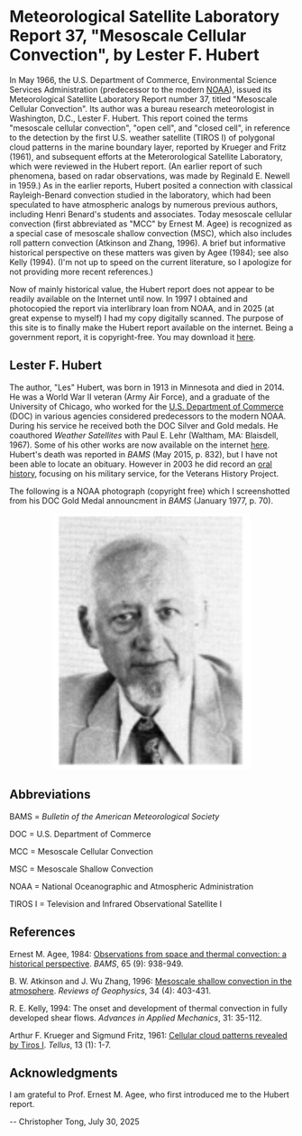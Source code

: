 # Meteorological Satellite Laboratory Report 37, "Mesoscale Cellular Convection", by Lester F. Hubert

In May 1966, the U.S. Department of Commerce, Environmental Science Services Administration (predecessor to the modern [NOAA](https://www.noaa.gov/)), issued its Meteorological Satellite Laboratory Report number 37, titled "Mesoscale Cellular Convection".  Its author was a bureau research meteorologist in Washington, D.C., Lester F. Hubert.  This report coined the terms "mesoscale cellular convection", "open cell", and "closed cell", in reference to the detection by the first U.S. weather satellite (TIROS I) of polygonal cloud patterns in the marine boundary layer, reported by Krueger and Fritz (1961), and subsequent efforts at the Meterorological Satellite Laboratory, which were reviewed in the Hubert report.  (An earlier report of such phenomena, based on radar observations, was made by Reginald E. Newell in 1959.)  As in the earlier reports, Hubert posited a connection with classical Rayleigh-Benard convection studied in the laboratory, which had been speculated to have atmospheric analogs by numerous previous authors, including Henri Benard's students and associates.  Today mesoscale cellular convection (first abbreviated as "MCC" by Ernest M. Agee) is recognized as a special case of mesoscale shallow convection (MSC), which also includes roll pattern convection (Atkinson and Zhang, 1996).  A brief but informative historical perspective on these matters was given by Agee (1984); see also Kelly (1994).  (I'm not up to speed on the current literature, so I apologize for not providing more recent references.)

Now of mainly historical value, the Hubert report does not appear to be readily available on the Internet until now.  In 1997 I obtained and photocopied the report via interlibrary loan from NOAA, and in 2025 (at great expense to myself) I had my copy digitally scanned.  The purpose of this site is to finally make the Hubert report available on the internet.  Being a government report, it is copyright-free.  You may download it [here](hubert1966_mesoscale_cellular_convection.pdf).

## Lester F. Hubert

The author, "Les" Hubert, was born in 1913 in Minnesota and died in 2014.  He was a World War II veteran (Army Air Force), and a graduate of the University of Chicago, who worked for the [U.S. Department of Commerce](https://www.commerce.gov/) (DOC) in various agencies considered predecessors to the modern NOAA.  During his service he received both the DOC Silver and Gold medals.  He coauthored *Weather Satellites* with Paul E. Lehr (Waltham, MA:  Blaisdell, 1967).  Some of his other works are now available on the internet [here](https://onlinebooks.library.upenn.edu/webbin/book/lookupname?key=Hubert%2C%20Lester%20F).  Hubert's death was reported in *BAMS* (May 2015, p. 832), but I have not been able to locate an obituary.  However in 2003 he did record an [oral history](https://www.loc.gov/item/afc2001001.15156/), focusing on his military service, for the Veterans History Project.

The following is a NOAA photograph (copyright free) which I screenshotted from his DOC Gold Medal announcment in *BAMS* (January 1977, p. 70).

<center>
<img src="hubert1977noaaPNG.PNG" width="350">
</center>

## Abbreviations

BAMS = *Bulletin of the American Meteorological Society*

DOC = U.S. Department of Commerce

MCC = Mesoscale Cellular Convection

MSC = Mesoscale Shallow Convection

NOAA = National Oceanographic and Atmospheric Administration

TIROS I = Television and Infrared Observational Satellite I

## References

Ernest M. Agee, 1984:  [Observations from space and thermal convection:  a historical perspective](https://doi.org/10.1175/1520-0477(1984)065%3C0938:OFSATC%3E2.0.CO;2).  *BAMS*, 65 (9):  938-949.

B. W. Atkinson and J. Wu Zhang, 1996:  [Mesoscale shallow convection in the atmosphere](https://doi.org/10.1029/96RG02623).  *Reviews of Geophysics*, 34 (4):  403-431.

R. E. Kelly, 1994:  The onset and development of thermal convection in fully developed shear flows.  *Advances in Applied Mechanics*, 31:  35-112.

Arthur F. Krueger and Sigmund Fritz, 1961:  [Cellular cloud patterns revealed by Tiros I](https://doi.org/10.3402/tellusa.v13i1.9440).  *Tellus*, 13 (1):  1-7.

## Acknowledgments

I am grateful to Prof. Ernest M. Agee, who first introduced me to the Hubert report.

-- Christopher Tong, July 30, 2025

